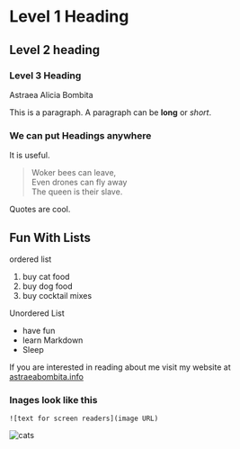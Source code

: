 # Level 1 Heading

## Level 2 heading 

### Level 3 Heading
Astraea Alicia Bombita 


This is a paragraph. A paragraph can be **long** or *short*. 

### We can put Headings anywhere

It is useful.


>Woker bees can leave,  
>Even drones can fly away  
>The queen is their slave.  

Quotes are cool.

## Fun With Lists
ordered list
1. buy cat food
2. buy dog food
3. buy cocktail mixes

Unordered List
- have fun
- learn Markdown
- Sleep

If you are interested in reading about me visit my website at [astraeabombita.info](https://astraeabombita.info)

### Inages look like this

`![text for screen readers](image URL)`

![cats](https://upload.wikimedia.org/wikipedia/commons/thumb/0/0b/Cat_poster_1.jpg/1024px-Cat_poster_1.jpg)